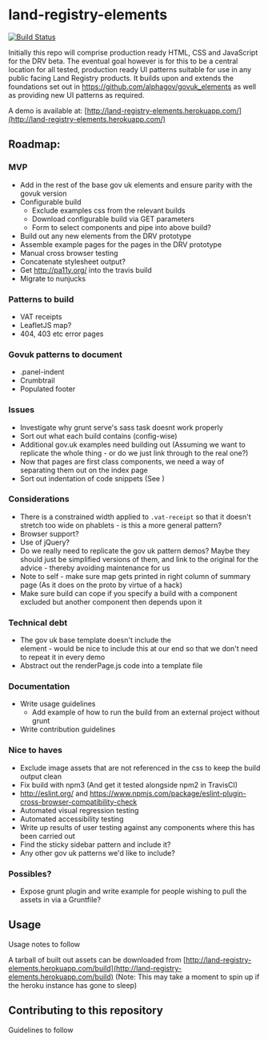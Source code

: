 # land-registry-elements
[![Build Status](https://travis-ci.org/LandRegistry/land-registry-elements.svg)](https://travis-ci.org/LandRegistry/land-registry-elements)

Initially this repo will comprise production ready HTML, CSS and JavaScript for the DRV beta. The eventual goal however is for this to be a central location for all tested, production ready UI patterns suitable for use in any public facing Land Registry products. It builds upon and extends the foundations set out in https://github.com/alphagov/govuk_elements as well as providing new UI patterns as required.

A demo is available at: [http://land-registry-elements.herokuapp.com/](http://land-registry-elements.herokuapp.com/)

## Roadmap:

### MVP
- Add in the rest of the base gov uk elements and ensure parity with the govuk version
- Configurable build
  - Exclude examples css from the relevant builds
  - Download configurable build via GET parameters
  - Form to select components and pipe into above build?
- Build out any new elements from the DRV prototype
- Assemble example pages for the pages in the DRV prototype
- Manual cross browser testing
- Concatenate stylesheet output?
- Get http://pa11y.org/ into the travis build
- Migrate to nunjucks

### Patterns to build
- VAT receipts
- LeafletJS map?
- 404, 403 etc error pages

### Govuk patterns to document
- .panel-indent
- Crumbtrail
- Populated footer

### Issues
- Investigate why grunt serve's sass task doesnt work properly
- Sort out what each build contains (config-wise)
- Additional gov.uk examples need building out (Assuming we want to replicate the whole thing - or do we just link through to the real one?)
- Now that pages are first class components, we need a way of separating them out on the index page
- Sort out indentation of code snippets (See )

### Considerations
- There is a constrained width applied to `.vat-receipt` so that it doesn't stretch too wide on phablets - is this a more general pattern?
- Browser support?
- Use of jQuery?
- Do we really need to replicate the gov uk pattern demos? Maybe they should just be simplified versions of them, and link to the original for the advice - thereby avoiding maintenance for us
- Note to self - make sure map gets printed in right column of summary page (As it does on the proto by virtue of a hack)
- Make sure build can cope if you specify a build with a component excluded but another component then depends upon it

### Technical debt
- The gov uk base template doesn't include the <main id="content" role="main"> element - would be nice to include this at our end so that we don't need to repeat it in every demo
- Abstract out the renderPage.js code into a template file

### Documentation
- Write usage guidelines
  - Add example of how to run the build from an external project without grunt
- Write contribution guidelines

### Nice to haves
- Exclude image assets that are not referenced in the css to keep the build output clean
- Fix build with npm3 (And get it tested alongside npm2 in TravisCI)
- http://eslint.org/ and https://www.npmjs.com/package/eslint-plugin-cross-browser-compatibility-check
- Automated visual regression testing
- Automated accessibility testing
- Write up results of user testing against any components where this has been carried out
- Find the sticky sidebar pattern and include it?
- Any other gov uk patterns we'd like to include?

### Possibles?
- Expose grunt plugin and write example for people wishing to pull the assets in via a Gruntfile?

## Usage

Usage notes to follow

A tarball of built out assets can be downloaded from [http://land-registry-elements.herokuapp.com/build](http://land-registry-elements.herokuapp.com/build)
(Note: This may take a moment to spin up if the heroku instance has gone to sleep)

## Contributing to this repository


Guidelines to follow

